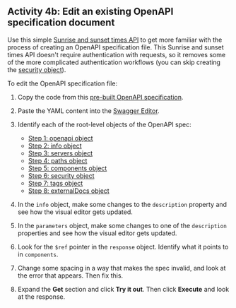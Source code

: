 ## <i class="fa fa-user-circle"></i> Activity 4b: Edit an existing OpenAPI specification document

Use this simple [Sunrise and sunset times API](https://sunrise-sunset.org/api) to get more familiar with the process of creating an OpenAPI specification file. This Sunrise and sunset times API doesn't require authentication with requests, so it removes some of the more complicated authentication workflows (you can skip creating the [security object](pubapis_openapi_step6_security_object.html)).

To edit the OpenAPI specification file:

1.  Copy the code from this [pre-built OpenAPI specification](https://idratherbewriting.com/learnapidoc/assets/files/swagger-sunrise-sunset/openapi_sunrise_sunset.yml).
2.  Paste the YAML content into the [Swagger Editor](https://editor.swagger.io/).
3.  Identify each of the root-level objects of the OpenAPI spec:
    * [Step 1: openapi object](pubapis_openapi_step1_openapi_object.html)
    * [Step 2: info object](pubapis_openapi_step2_info_object.html)
    * [Step 3: servers object](pubapis_openapi_step3_servers_object.html)
    * [Step 4: paths object](pubapis_openapi_step4_paths_object.html)
    * [Step 5: components object](pubapis_openapi_step5_components_object.html)
    * [Step 6: security object](pubapis_openapi_step6_security_object.html)
    * [Step 7: tags object](pubapis_openapi_step7_tags_object.html)
    * [Step 8: externalDocs object](pubapis_openapi_step8_externaldocs_object.html)

4.  In the `info` object, make some changes to the `description` property and see how the visual editor gets updated.
5.  In the `parameters` object, make some changes to one of the `description` properties and see how the visual editor gets updated.
6.  Look for the `$ref` pointer in the `response` object. Identify what it points to in `components`.
7.  Change some spacing in a way that makes the spec invalid, and look at the error that appears. Then fix this.
8.  Expand the **Get** section and click **Try it out**. Then click **Execute** and look at the response.
